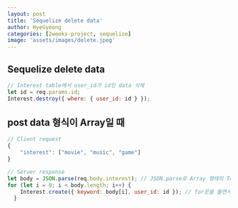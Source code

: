 ```yaml
---
layout: post
title: 'Sequelize delete data'
author: HyeGyeong
categories: [2weeks-project, sequelize]
image: 'assets/images/delete.jpeg'
---
```


## Sequelize delete data

```js
// Interest table에서 user_id가 id인 data 삭제
let id = req.params.id;
Interest.destroy({ where: { user_id: id } });
```

## post data 형식이 Array일 때

```js
// Client request
{
	"interest": ["movie", "music", "game"]
}

// Server response
let body = JSON.parse(req.body.interest); // JSON.parse로 Array 형태의 Text를 Array로 바꿔줌
for (let i = 0; i < body.length; i++) {
    Interest.create({ keyword: body[i], user_id: id }); // for문을 돌면서 Interest table에 data 생성
  }
```
